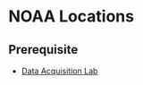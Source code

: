 # NOAA Locations

## Prerequisite 

* [Data Acquisition Lab](https://github.com/Zipcoder/PythonFundamentals.Labs.DataAcqusitionLab)

